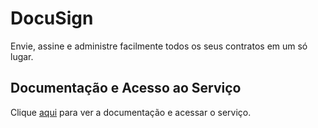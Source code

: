 # DocuSign

Envie, assine e administre facilmente todos os seus contratos em um só lugar.

## Documentação e Acesso ao Serviço

Clique [aqui](https://www.docusign.com) para ver a documentação e acessar o serviço.